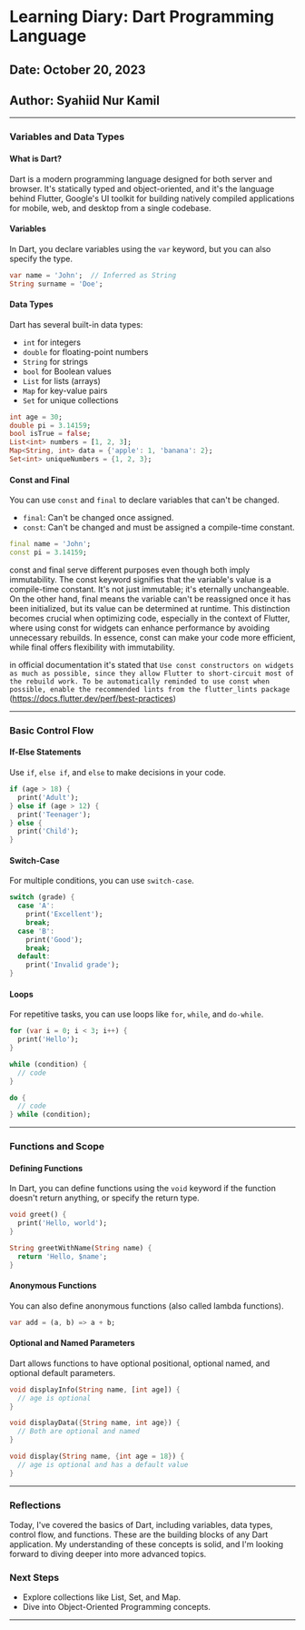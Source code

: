 
# Learning Diary: Dart Programming Language
## Date: October 20, 2023
## Author: Syahiid Nur Kamil

---

### Variables and Data Types

#### What is Dart?

Dart is a modern programming language designed for both server and browser. It's statically typed and object-oriented, and it's the language behind Flutter, Google's UI toolkit for building natively compiled applications for mobile, web, and desktop from a single codebase.

#### Variables

In Dart, you declare variables using the `var` keyword, but you can also specify the type.

```dart
var name = 'John';  // Inferred as String
String surname = 'Doe';
```

#### Data Types

Dart has several built-in data types:

- `int` for integers
- `double` for floating-point numbers
- `String` for strings
- `bool` for Boolean values
- `List` for lists (arrays)
- `Map` for key-value pairs
- `Set` for unique collections

```dart
int age = 30;
double pi = 3.14159;
bool isTrue = false;
List<int> numbers = [1, 2, 3];
Map<String, int> data = {'apple': 1, 'banana': 2};
Set<int> uniqueNumbers = {1, 2, 3};
```

#### Const and Final

You can use `const` and `final` to declare variables that can't be changed.

- `final`: Can't be changed once assigned.
- `const`: Can't be changed and must be assigned a compile-time constant.

```dart
final name = 'John';
const pi = 3.14159;
```

const and final serve different purposes even though both imply immutability. The const keyword signifies that the variable's value is a compile-time constant. It's not just immutable; it's eternally unchangeable. On the other hand, final means the variable can't be reassigned once it has been initialized, but its value can be determined at runtime. This distinction becomes crucial when optimizing code, especially in the context of Flutter, where using const for widgets can enhance performance by avoiding unnecessary rebuilds. In essence, const can make your code more efficient, while final offers flexibility with immutability.

in official documentation it's stated that `Use const constructors on widgets as much as possible, since they allow Flutter to short-circuit most of the rebuild work. To be automatically reminded to use const when possible, enable the recommended lints from the flutter_lints package` (https://docs.flutter.dev/perf/best-practices)

---

### Basic Control Flow

#### If-Else Statements

Use `if`, `else if`, and `else` to make decisions in your code.

```dart
if (age > 18) {
  print('Adult');
} else if (age > 12) {
  print('Teenager');
} else {
  print('Child');
}
```

#### Switch-Case

For multiple conditions, you can use `switch-case`.

```dart
switch (grade) {
  case 'A':
    print('Excellent');
    break;
  case 'B':
    print('Good');
    break;
  default:
    print('Invalid grade');
}
```

#### Loops

For repetitive tasks, you can use loops like `for`, `while`, and `do-while`.

```dart
for (var i = 0; i < 3; i++) {
  print('Hello');
}

while (condition) {
  // code
}

do {
  // code
} while (condition);
```

---

### Functions and Scope

#### Defining Functions

In Dart, you can define functions using the `void` keyword if the function doesn't return anything, or specify the return type.

```dart
void greet() {
  print('Hello, world');
}

String greetWithName(String name) {
  return 'Hello, $name';
}
```

#### Anonymous Functions

You can also define anonymous functions (also called lambda functions).

```dart
var add = (a, b) => a + b;
```

#### Optional and Named Parameters

Dart allows functions to have optional positional, optional named, and optional default parameters.

```dart
void displayInfo(String name, [int age]) {
  // age is optional
}

void displayData({String name, int age}) {
  // Both are optional and named
}

void display(String name, {int age = 18}) {
  // age is optional and has a default value
}
```

---

### Reflections

Today, I've covered the basics of Dart, including variables, data types, control flow, and functions. These are the building blocks of any Dart application. My understanding of these concepts is solid, and I'm looking forward to diving deeper into more advanced topics.

### Next Steps

- Explore collections like List, Set, and Map.
- Dive into Object-Oriented Programming concepts.

---

